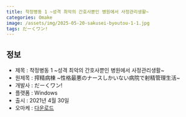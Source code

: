 ```yaml
---
title: 착정병동 1 ~성격 최악의 간호사뿐인 병원에서 사정관리생활~
categories: Omake
image: /assets/img/2025-05-20-sakusei-byoutou-1-1.jpg
tags: だーくワン!
---
```


## 정보

* 제목 : 착정병동 1 ~성격 최악의 간호사뿐인 병원에서 사정관리생활~
* 원제목 : 搾精病棟 ~性格最悪のナースしかいない病院で射精管理生活~
* 개발사 : だーくワン!
* 플랫폼 : Windows
* 출시 : 2021년 4월 30일
* 오마케 : [다운로드](/assets/omake/itsuwari-no-seibo.zip)